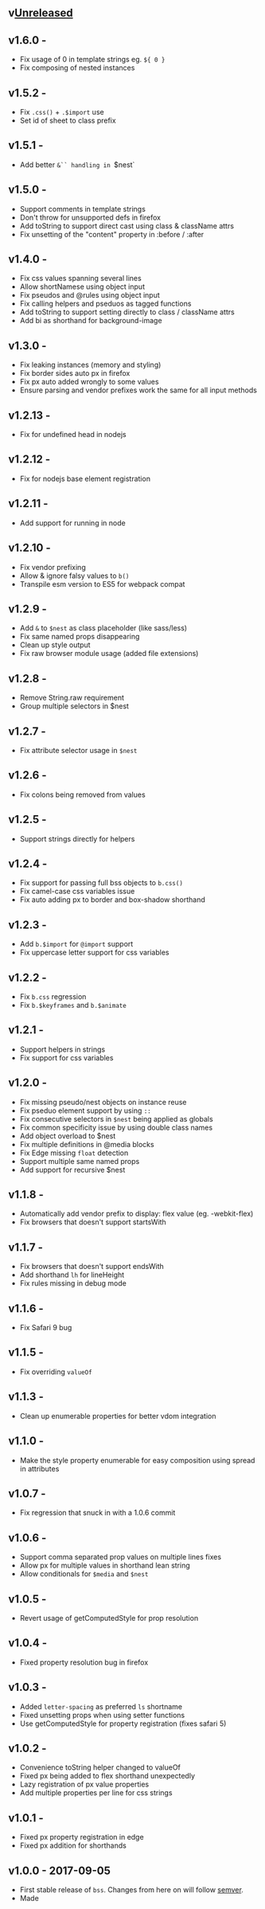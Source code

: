 ## v[Unreleased]

## v1.6.0 -
- Fix usage of 0 in template strings eg. `${ 0 }`
- Fix composing of nested instances

## v1.5.2 -
- Fix `.css()` + `.$import` use
- Set id of sheet to class prefix

## v1.5.1 -
- Add better `&`` handling in `$nest`

## v1.5.0 -
- Support comments in template strings
- Don't throw for unsupported defs in firefox
- Add toString to support direct cast using class & className attrs
- Fix unsetting of the "content" property in :before / :after

## v1.4.0 -
- Fix css values spanning several lines
- Allow shortNamese using object input
- Fix pseudos and @rules using object input
- Fix calling helpers and pseduos as tagged functions
- Add toString to support setting directly to class / className attrs
- Add bi as shorthand for background-image 

## v1.3.0 -
- Fix leaking instances (memory and styling)
- Fix border sides auto px in firefox 
- Fix px auto added wrongly to some values
- Ensure parsing and vendor prefixes work the same for all input methods

## v1.2.13 -
- Fix for undefined head in nodejs

## v1.2.12 -
- Fix for nodejs base element registration

## v1.2.11 -
- Add support for running in node

## v1.2.10 -
- Fix vendor prefixing
- Allow & ignore falsy values to `b()`
- Transpile esm version to ES5 for webpack compat

## v1.2.9 -
- Add `&` to `$nest` as class placeholder (like sass/less)
- Fix same named props disappearing
- Clean up style output
- Fix raw browser module usage (added file extensions)

## v1.2.8 -
- Remove String.raw requirement
- Group multiple selectors in $nest

## v1.2.7 -
- Fix attribute selector usage in `$nest`

## v1.2.6 -
- Fix colons being removed from values

## v1.2.5 -
- Support strings directly for helpers

## v1.2.4 -
- Fix support for passing full bss objects to `b.css()`
- Fix camel-case css variables issue
- Fix auto adding px to border and box-shadow shorthand

## v1.2.3 -
- Add `b.$import` for `@import` support
- Fix uppercase letter support for css variables

## v1.2.2 -
- Fix `b.css` regression
- Fix `b.$keyframes` and `b.$animate` 

## v1.2.1 -
- Support helpers in strings
- Fix support for css variables

## v1.2.0 -
- Fix missing pseudo/nest objects on instance reuse
- Fix pseduo element support by using `::`
- Fix consecutive selectors in `$nest` being applied as globals
- Fix common specificity issue by using double class names
- Add object overload to $nest
- Fix multiple definitions in @media blocks
- Fix Edge missing `float` detection
- Support multiple same named props
- Add support for recursive $nest

## v1.1.8 -
- Automatically add vendor prefix to display: flex value (eg. -webkit-flex)
- Fix browsers that doesn't support startsWith

## v1.1.7 -
- Fix browsers that doesn't support endsWith
- Add shorthand `lh` for lineHeight
- Fix rules missing in debug mode

## v1.1.6 -
- Fix Safari 9 bug

## v1.1.5 -
- Fix overriding `valueOf`

## v1.1.3 -
- Clean up enumerable properties for better vdom integration

## v1.1.0 - 
- Make the style property enumerable for easy composition using spread in attributes

## v1.0.7 -
- Fix regression that snuck in with a 1.0.6 commit

## v1.0.6 -
- Support comma separated prop values on multiple lines fixes
- Allow px for multiple values in shorthand lean string
- Allow conditionals for `$media` and `$nest`

## v1.0.5 -
- Revert usage of getComputedStyle for prop resolution

## v1.0.4 -
- Fixed property resolution bug in firefox

## v1.0.3 - 
- Added `letter-spacing` as preferred `ls` shortname
- Fixed unsetting props when using setter functions
- Use getComputedStyle for property registration (fixes safari 5)

## v1.0.2 - 
- Convenience toString helper changed to valueOf
- Fixed px being added to flex shorthand unexpectedly
- Lazy registration of px value properties
- Add multiple properties per line for css strings

## v1.0.1 - 
- Fixed px property registration in edge
- Fixed px addition for shorthands

## v1.0.0 - 2017-09-05
- First stable release of `bss`. Changes from here on will follow [semver](http://semver.org/).
- Made 

[Unreleased]: https://github.com/porsager/bss/compare/v1.0.0...HEAD
